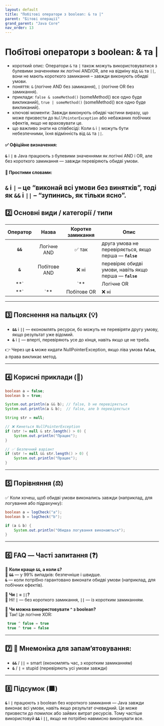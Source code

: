 ```yaml
---
layout: default
title: "Побітові оператори з boolean: & та |"
parent: "Бітові операції"
grand_parent: "Java Core"
nav_order: 13
---
```


# Побітові оператори з boolean: & та |

*   короткий опис: Оператори `&` та `|` також можуть використовуватися з булевими значеннями як логічні AND/OR, але на відміну від `&&` та `||`, вони не мають короткого замикання – завжди виконують обидві умови.
*   поняття: `&` (логічне AND без замикання), `|` (логічне OR без замикання).
*   приклади: `false & someMethod()` (someMethod() все одно буде викликаний), `true | someMethod()` (someMethod() все одно буде викликаний).
*   ключові моменти: Завжди виконують обидві частини виразу, що може призвести до `NullPointerException` або небажаних побічних ефектів, якщо не враховувати це.
*   що важливо знати на співбесіді: Коли `&` і `|` можуть бути небезпечними, їхня відмінність від `&&` та `||`.


#### **✅ Офіційне визначення:**

**`&`** і **`|`** в Java працюють з булевими значеннями як логічні AND і OR, але без короткого замикання — завжди перевіряють обидві умови.

#### **🧠 Простими словами:**

**`&`** і **`|`** – це “виконай всі умови без винятків”, тоді як **`&&`** і **`||`** – “зупинись, як тільки ясно”.
---

## **2️⃣ Основні види / категорії / типи**

| Оператор | Назва | Коротке замикання | Опис |
| :---: | :---: | :---: | ----- |
| **`&&`** | Логічне AND | ✅ так | друга умова не перевіряється, якщо перша — **`false`** |
| **`&`** | Побітове AND | ❌ ні | перевіряє обидві умови, навіть якщо перша — **`false`** |
| **`||`** | Логічне OR | ✅ так | друга умова не перевіряється, якщо перша — **`true`** |
| **`|`** | Побітове OR | ❌ ні | перевіряє обидві умови, навіть якщо перша — **`true`** |

---

## **3️⃣ Пояснення на пальцях (💡)**

* **`&&`** і **`||`** — економлять ресурси, бо можуть не перевіряти другу умову, якщо результат уже відомий.
* **`&`** і **`|`** — вперті, перевіряють усе до кінця, навіть якщо це не треба.

👉 Через це **`&`** може кидати NullPointerException, якщо ліва умова **`false`**, а права викликає метод.

---

## **4️⃣ Корисні приклади (🧪)**

```java
boolean a = false;
boolean b = true;

System.out.println(a && b); // false, b не перевіряється
System.out.println(a & b);  // false, але b перевіряється

String str = null;

// ❌ Кинеться NullPointerException
if (str != null & str.length() > 0) {
    System.out.println("Працює");
}

// ✅ Безпечний варіант
if (str != null && str.length() > 0) {
    System.out.println("Працює");
}
```

---

## **5️⃣ Порівняння (⚖️)**

✅ Коли хочеш, щоб обидві умови виконались завжди (наприклад, для логування або підрахунку):


```java
boolean a = logCheck("a");
boolean b = logCheck("b");

if (a & b) {
    System.out.println("Обидва логування виконаються");
}
```

---

## **6️⃣ FAQ — Часті запитання (❓)**

🔹 **Коли краще `&&`, а коли `&`?**  
💬 **`&&`** — у 99% випадків: безпечніше і швидше.  
**`&`** — коли потрібно гарантовано виконати обидві умови (наприклад, для побічних ефектів).

🔹 **Чи `|` \= `||`?**  
💬 Ні\! **`|`** — без короткого замикання, **`||`** — із коротким замиканням.

🔹 **Чи можна використовувати `^` з boolean?**  
💬 Так\! Це логічне XOR:

```java
 true ^ false = true
 true ^ true = false
```

---

## **7️⃣ 🧠 Мнемоніка для запам’ятовування:**

* **`&&`** / **`||`** \= smart (економлять час, з коротким замиканням)
* **`&`** / **`|`** \= stupid (перевіряють усі умови завжди)

---

## **8️⃣ Підсумок (🟩)**

**`&`** і **`|`** працюють з boolean без короткого замикання — Java завжди виконає всі умови, навіть якщо результат очевидний. Це може призвести до помилок або зайвих витрат ресурсів. Тому частіше використовуй **`&&`** і **`||`**, якщо не потрібно навмисно виконувати все.